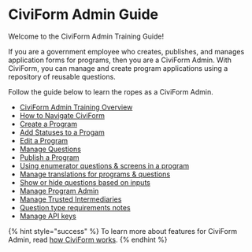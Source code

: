 # CiviForm Admin Guide

Welcome to the CiviForm Admin Training Guide!

If you are a government employee who creates, publishes, and manages application forms for programs, then you are a CiviForm Admin. 
With CiviForm, you can manage and create program applications using a repository of reusable questions.

Follow the guide below to learn the ropes as a CiviForm Admin.

* [CiviForm Admin Training Overview](civiform-admin-training-overview.md)
* [How to Navigate CiviForm](how-to-navigate-civiform.md)
* [Create a Program](create-a-program.md)
* [Add Statuses to a Progam](add-statuses.md)
* [Edit a Program](edit-a-program.md)
* [Manage Questions](manage-questions.md)
* [Publish a Program](publish-a-program.md)
* [Using enumerator questions & screens in a program](using-enumerator-questions-and-screens-in-a-program.md)
* [Manage translations for programs & questions](manage-translations-for-programs-and-questions.md)
* [Show or hide questions based on inputs](show-or-hide-questions-based-on-inputs.md)
* [Manage Program Admin](manage-program-admin.md)
* [Manage Trusted Intermediaries](manage-trusted-intermediaries.md)
* [Question type requirements notes](question-type-requirements-notes.md)
* [Manage API keys](manage-api-keys.md)

{% hint style="success" %}
To learn more about features for CiviForm Admin, read [how CiviForm works](../../overview/how-does-civiform-work.md#civiform-admin-experience).
{% endhint %}
